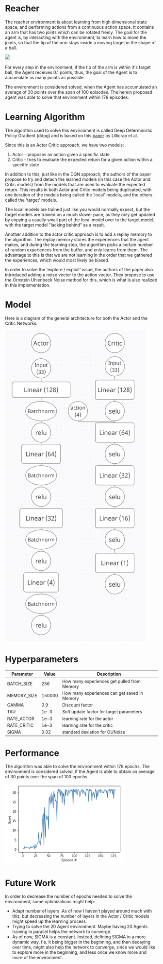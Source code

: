 # Reacher

The reacher environment is about learning from high dimensional state space, and performing actions from a continuous action space. It contains an arm that has two joints which can be rotated freely. The goal for the agent is, by interacting with the environment, to learn how to move the joints, so that the tip of the arm stays inside a moving target in the shape of a ball.

![](https://user-images.githubusercontent.com/10624937/43851024-320ba930-9aff-11e8-8493-ee547c6af349.gif)

For every step in the environment, if the tip of the arm is within it's target ball, the Agent receives 0.1 points, thus, the goal of the Agent is to accumulate as many points as possible.

The environment is considered solved, when the Agent has accumulated an average of 30 points over the span of 100 episodes. The herein proposed agent was able to solve that environment within 178 episodes.

# Learning Algorithm
The algorithm used to solve this environment is called Deep Deterministic Policy Gradient (ddpg) and is based on this [paper](https://arxiv.org/pdf/1509.02971.pdf) by Lillicrap et al. 

Since this is an Actor Critic approach, we have two models:
1. Actor - proposes an action given a specific state
2. Critic - tries to evaluate the expected return for a given action within a specific state

In addition to this, just like in the DQN approach, the authors of the paper propose to try and detach the learned models (in this case the Actor and Critic models) from the models that are used to evaluate the expected return. This results in both Actor and Critic models being duplicated, with one iteration of the models being called the 'local' models, and the others called the 'target' models. 

The local models are trained just like you would normally expect, but the target models are trained on a much slower pace, as they only get updated by copying a usually small part of the local model over to the target model, with the target model "lacking behind" as a result.

Another addition to the actor critic approach is to add a replay memory to the algorithm. The replay memory stores the experiences that the agent makes, and during the learning step, the algorithm picks a certain number of random experiences from the buffer, and only learns from them. The advantage to this is that we are not learning in the order that we gathered the experiences, which would most likely be biased.

In order to solve the 'explore / exploit' issue, the authors of the paper also introduced adding a noise vector to the action vector. They propose to use the Ornstein Uhlenbeck Noise method for this, which is what is also realized in this implementation.


# Model
Here is a diagram of the general architecture for both the Actor and the Critic Networks:

![](https://github.com/pascalbehnel/drlnd-continuous-control/blob/main/model_layout_updated.PNG?raw=true)





# Hyperparameters

| Parameter   | Value  | Description                                  |
| ----------- | ------ | -------------------------------------------- |
| BATCH_SIZE  | 256    | How many experiences get pulled from Memory  |
| MEMORY_SIZE | 150000 | How many experiences can get saved in Memory |
| GAMMA       | 0.9    | Discount factor                              |
| TAU         | 1e-3   | Soft update factor for target parameters     |
| RATE_ACTOR  | 1e-3   | learning rate for the actor                  |
| RATE_CRITIC | 1e-3   | learning rate for the critic                 |
| SIGMA       | 0.02   | standard deviation for OUNoise               |

# Performance
The algorithm was able to solve the environment within 178 epochs. The environment is considered solved, if the Agent is able to obtain an average of 30 points over the span of 100 epochs.

![](https://github.com/pascalbehnel/drlnd-continuous-control/blob/main/performance.png?raw=true)



# Future Work

In order to decrease the number of epochs needed to solve the environment, some optimizations might help:

- Adapt number of layers. As of now I haven't played around much with this, but decreasing the number of layers in the Actor / Critic models might speed up the learning process.
- Trying to solve the 20 Agent environment. Maybe having 20 Agents training in parallel helps the network to converge.
- As of now, SIGMA is a constant. Instead, defining SIGMA in a more dynamic way, f.e. it being bigger in the beginning, and then decaying over time, might also help the network to converge, since we would like to explore more in the beginning, and less once we know more and more of the environment.

